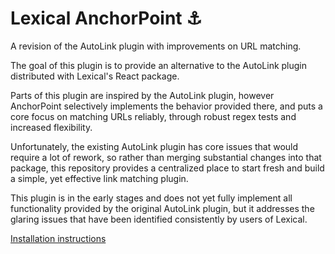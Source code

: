 # Lexical AnchorPoint :anchor:

A revision of the AutoLink plugin with improvements on URL matching.

The goal of this plugin is to provide an alternative to the AutoLink plugin distributed with Lexical's React package.

Parts of this plugin are inspired by the AutoLink plugin, however AnchorPoint selectively implements the
behavior provided there, and puts a core focus on matching URLs reliably, through robust regex tests and increased
flexibility.

Unfortunately, the existing AutoLink plugin has core issues that would require a lot of rework, so
rather than merging substantial changes into that package, this repository provides a centralized place to start fresh and
build a simple, yet effective link matching plugin.

This plugin is in the early stages and does not yet fully implement all functionality provided by the original AutoLink
plugin, but it addresses the glaring issues that have been identified consistently by users of Lexical.

[Installation instructions](https://redstar504.github.io/lexical-anchorpoint/)